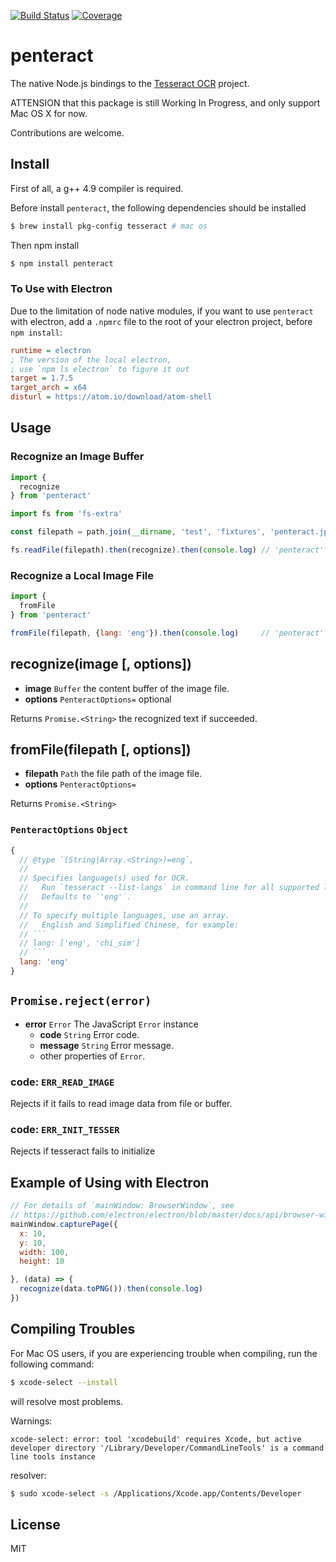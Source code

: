 [![Build Status](https://travis-ci.org/kaelzhang/node-penteract.svg?branch=master)](https://travis-ci.org/kaelzhang/node-penteract)
[![Coverage](https://codecov.io/gh/kaelzhang/node-penteract/branch/master/graph/badge.svg)](https://codecov.io/gh/kaelzhang/node-penteract)
<!-- optional appveyor tst
[![Windows Build Status](https://ci.appveyor.com/api/projects/status/github/kaelzhang/node-penteract?branch=master&svg=true)](https://ci.appveyor.com/project/kaelzhang/node-penteract)
-->
<!-- optional npm version
[![NPM version](https://badge.fury.io/js/node-penteract.svg)](http://badge.fury.io/js/node-penteract)
-->
<!-- optional npm downloads
[![npm module downloads per month](http://img.shields.io/npm/dm/node-penteract.svg)](https://www.npmjs.org/package/node-penteract)
-->
<!-- optional dependency status
[![Dependency Status](https://david-dm.org/kaelzhang/node-penteract.svg)](https://david-dm.org/kaelzhang/node-penteract)
-->

# penteract

The native Node.js bindings to the [Tesseract OCR](https://github.com/tesseract-ocr/tesseract) project.

ATTENSION that this package is still Working In Progress, and only support Mac OS X for now.

Contributions are welcome.

## Install

First of all, a g++ 4.9 compiler is required.

Before install `penteract`, the following dependencies should be installed

```sh
$ brew install pkg-config tesseract # mac os
```

Then npm install

```sh
$ npm install penteract
```

### To Use with Electron

Due to the limitation of node native modules, if you want to use `penteract` with electron, add a `.npmrc` file to the root of your electron project, before `npm install`:

```ini
runtime = electron
; The version of the local electron,
; use `npm ls electron` to figure it out
target = 1.7.5
target_arch = x64
disturl = https://atom.io/download/atom-shell
```

<!--

### The N-API version of `penteract`

The N-API version of `penteract` (penteract@n-api) is and will be remaining experimental before the feature of N-API stabilized in Node.js 8.0 and ported to older Node.js LTS lines ([via](https://medium.com/the-node-js-collection/n-api-next-generation-node-js-apis-for-native-modules-169af5235b06)).

For now, it is recommended to use `penteract@latest`

-->

## Usage

### Recognize an Image Buffer

```js
import {
  recognize
} from 'penteract'

import fs from 'fs-extra'

const filepath = path.join(__dirname, 'test', 'fixtures', 'penteract.jpg')

fs.readFile(filepath).then(recognize).then(console.log) // 'penteract'
```

### Recognize a Local Image File

```js
import {
  fromFile
} from 'penteract'

fromFile(filepath, {lang: 'eng'}).then(console.log)     // 'penteract'
```

## recognize(image [, options])

- **image** `Buffer` the content buffer of the image file.
- **options** `PenteractOptions=` optional

Returns `Promise.<String>` the recognized text if succeeded.

## fromFile(filepath [, options])

- **filepath** `Path` the file path of the image file.
- **options** `PenteractOptions=`

Returns `Promise.<String>`

### `PenteractOptions` `Object`


```js
{
  // @type `(String|Array.<String>)=eng`,
  //
  // Specifies language(s) used for OCR.
  //   Run `tesseract --list-langs` in command line for all supported languages.
  //   Defaults to `'eng'`.
  //
  // To specify multiple languages, use an array.
  //   English and Simplified Chinese, for example:
  // ```
  // lang: ['eng', 'chi_sim']
  // ```
  lang: 'eng'
}
```

## `Promise.reject(error)`

- **error** `Error` The JavaScript `Error` instance
  - **code** `String` Error code.
  - **message** `String` Error message.
  - other properties of `Error`.

### code: `ERR_READ_IMAGE`

Rejects if it fails to read image data from file or buffer.

### code: `ERR_INIT_TESSER`

Rejects if tesseract fails to initialize

## Example of Using with Electron

```js
// For details of `mainWindow: BrowserWindow`, see
// https://github.com/electron/electron/blob/master/docs/api/browser-window.md
mainWindow.capturePage({
  x: 10,
  y: 10,
  width: 100,
  height: 10

}, (data) => {
  recognize(data.toPNG()).then(console.log)
})
```

## Compiling Troubles

For Mac OS users, if you are experiencing trouble when compiling, run the following command:

```sh
$ xcode-select --install
```

will resolve most problems.

Warnings:

```
xcode-select: error: tool 'xcodebuild' requires Xcode, but active developer directory '/Library/Developer/CommandLineTools' is a command line tools instance
```

resolver:

```sh
$ sudo xcode-select -s /Applications/Xcode.app/Contents/Developer
```

## License

MIT
